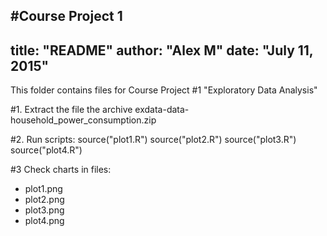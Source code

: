 #Course Project 1
---
title: "README"
author: "Alex M"
date: "July 11, 2015"
---

This folder contains files for Course Project #1
"Exploratory Data Analysis"

#1. Extract the file the archive exdata-data-household_power_consumption.zip

#2. Run scripts:
source("plot1.R")
source("plot2.R")
source("plot3.R")
source("plot4.R")

#3 Check charts in files:
* plot1.png
* plot2.png
* plot3.png
* plot4.png